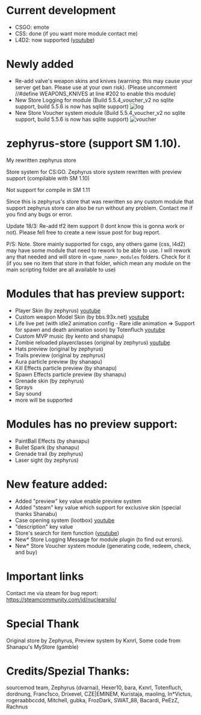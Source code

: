 # Current development
- CSGO: emote
- CSS: done (if you want more module contact me)
- L4D2: now supported ([youtube](https://www.youtube.com/watch?v=70m5xKlp1Wo))

# Newly added
- Re-add valve's weapon skins and knives (warning: this may cause your server get ban. Please use at your own risk).
	(Please uncomment //#define WEAPONS_KNIVES at line #202 to enable this module)
- New Store Logging for module (Build 5.5.4_voucher_v2 no sqlite support, build 5.5.6 is now has sqlite support)
![log](https://user-images.githubusercontent.com/58926275/125444645-8c83105f-cc83-411d-bab9-a9e5689af9d9.png)
- New Store Voucher system module (Build 5.5.4_voucher_v2 no sqlite support, build 5.5.6 is now has sqlite support)
![voucher](https://user-images.githubusercontent.com/58926275/125775715-a282139a-7b71-4b76-9dc6-b3c686459a07.png)


# zephyrus-store (support SM 1.10).
My rewritten zephyrus store

Store system for CS:GO.
Zephyrus store system rewritten with preview support (compilable with SM 1.10) 

Not support for compile in SM 1.11

Since this is zephyrus's store that was rewritten so any custom module that support zephyrus store can also be run without any problem. Contact me if you find any bugs or error.

Update 18/3: Re-add tf2 item support (I dont know this is gonna work or not). Please fell free to create a new issue post for bug report.

P/S: Note. Store mainly supported for csgo, any others game (css, l4d2) may have some module that need to rework to be able to use. I will rework any that needed and will store in `<game_name>_modules` folders. Check for it (if you see no item that store in that folder, which mean any module on the main scripting folder are all available to use)

# Modules that has preview support:
- Player Skin (by zephyrus) [youtube](https://www.youtube.com/watch?v=pzkwoiB-jlo)
- Custom weapon Model Skin  (by bbs.93x.net) [youtube](https://www.youtube.com/watch?v=TT7CwhIIPEc)
- Life live pet (with idle2 animation config - Rare idle animation => Support for spawn and death animation soon) by Totenfluch [youtube](https://www.youtube.com/watch?v=Fn-_MbWzL_Q)
- Custom MVP music (by kento and shanapu)
- Zombie reloaded playerclasses (original by zephyrus) [youtube](https://www.youtube.com/watch?v=NUZu5MEvvXk)
- Hats preview (original by zephyrus)
- Trails preview (original by zephyrus)
- Aura particle preview (by shanapu)
- Kill Effects particle preview (by shanapu)
- Spawn Effects particle preview (by shanapu)
- Grenade skin (by zephyrus)
- Sprays
- Say sound
- more will be supported
# Modules has no preview support:
- PaintBall Effects (by shanapu)
- Bullet Spark (by shanapu)
- Grenade trail (by zephyrus)
- Laser sight (by zephyrus)
# New feature added:
- Added "preview" key value enable preview system
- Added "steam" key value which support for exclusive skin (special thanks Shanabu)
- Case opening system (lootbox) [youtube](https://www.youtube.com/watch?v=akGObAWnRqk)
- "description" key value
- Store's search for item function ([youtube](https://www.youtube.com/watch?v=xZyDtC6PDQM))
- New* Store Logging Message for module plugin (to find out errors).
- New* Store Voucher system module (generating code, redeem, check, and buy)

# Important links
Contact me via steam for bug report:
https://steamcommunity.com/id/nuclearsilo/

# Special Thank
Original store by Zephyrus, Preview system by Kxnrl, Some code from Shanapu's MyStore (gamble)

# Credits/Spezial Thanks:
sourcemod team, Zephyrus (dvarnai), Hexer10, bara, Kxnrl, Totenfluch, dordnung, Franc1sco, Drixevel, CZE|EMINEM, Kuristaja, maoling, In*Victus, rogeraabbccdd, Mitchell, gubka, FrozDark, SWAT_88, Bacardi, PeEzZ, Rachnus
